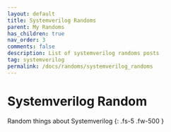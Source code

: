 ```yaml
---
layout: default
title: Systemverilog Randoms
parent: My Randoms
has_children: true
nav_order: 3
comments: false
description: List of systemverilog randoms posts
tag: systemverilog
permalink: /docs/randoms/systemverilog_randoms
---
```


# Systemverilog Random
Random things about Systemverilog
{: .fs-5 .fw-500 }

